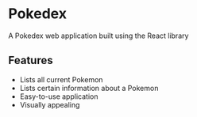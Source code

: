 # Pokedex
A Pokedex web application built using the React library

## Features
- Lists all current Pokemon
- Lists certain information about a Pokemon
- Easy-to-use application
- Visually appealing
